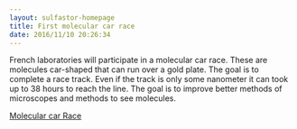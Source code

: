 ```yaml
---
layout: sulfastor-homepage
title: First molecular car race
date: 2016/11/10 20:26:34
---
```

<p>French laboratories will participate in  a molecular car race. These are molecules car-shaped that can run over a gold plate. The goal is to complete a race track. Even if the track is only some nanometer it can took up to 38 hours to reach the line. The goal is to improve better methods of microscopes and methods to see molecules.

<a href="http://www.cemes.fr/Molecule-car-Race?lang=en"> Molecular car Race</a>
</p>